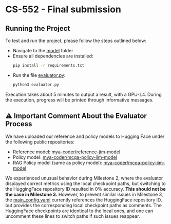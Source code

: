 # CS-552 - Final submission

## Running the Project

To test and run the project, please follow the steps outlined below:

- Navigate to the [model](model) folder
- Ensure all dependencies are installed:
  ```bash
  pip install -r requirements.txt
  ```
- Run the file [evaluator.py](model/evaluator.py):
  ```bash
  python3 evaluator.py
  ```

Execution takes about 5 minutes to output a result, with a GPU-L4. During the execution, progress will be printed through informative messages.

## ⚠️ Important Comment About the Evaluator Process
We have uploaded our reference and policy models to Hugging Face under the following public repositories:

- Reference model: [mya-coder/reference-jim-model](https://huggingface.co/mya-coder/reference-jim-model/tree/main)
- Policy model: [mya-coder/mcqa-policy-jim-model](https://huggingface.co/mya-coder/mcqa-policy-jim-model)
- RAG Policy model (same as policy model): [mya-coder/mcqa-policy-jim-model](https://huggingface.co/mya-coder/mcqa-policy-jim-model)


We experienced unusual behavior during Milestone 2, where the evaluator displayed correct metrics using the local checkpoint paths, but switching to the HuggingFace repository ID resulted in 0% accuracy. **This should not be the case in Milestone 3.** However, to prevent similar issues in Milestone 3, the [main_config.yaml](model/main_config.yaml) currently references the HuggingFace repository ID, but provides the corresponding local checkpoint paths as comments. The HuggingFace checkpoints are identical to the local ones, and one can uncomment these lines to switch paths if such issues reappear.

